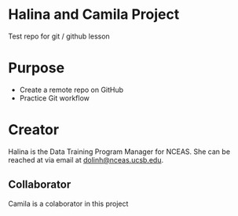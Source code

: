 # Halina and Camila Project
Test repo for git / github lesson

# Purpose

- Create a remote repo on GitHub
- Practice Git workflow

# Creator
Halina is the Data Training Program Manager for NCEAS. She can be reached at via email at [dolinh@nceas.ucsb.edu](mailto:dolinh@nceas.ucsb.edu).

## Collaborator
Camila is a colaborator in this project